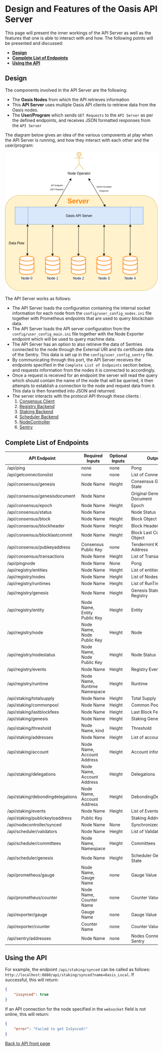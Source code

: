 # Design and Features of the Oasis API Server

This page will present the inner workings of the API Server as well as the features that one is able to interact with and how. The following points will be presented and discussed:

- [**Design**](#design)
- [**Complete List of Endpoints**](#complete-list-of-endpoints)
- [**Using the API**](#using-the-api)

## Design

The components involved in the API Server are the following:
- The **Oasis Nodes** from which the API retrieves information
- This **API Server** uses multiple Oasis API clients to retrieve data from the Oasis nodes.
- The **User/Program** which sends `GET Requests` to the `API Server` as per the defined endpoints, and receives JSON formatted responses from the `API Server`

The diagram below gives an idea of the various components at play when the API Server is running, and how they interact with each other and the user/program:

<img src="SERVER.png" alt="design"/>

The API Server works as follows:
- The API Server loads the configuration containing the internal socket information for each node from the `config/user_config_nodes.ini` file together with Prometheus endpoints that are used to query blockchain data.
- The API Server loads the API server configuration from the `config/user_config_main.ini` file together with the Node Exporter endpoint which will be used to query machine data.
- The API Server has an option to also retrieve the data of Sentries connected to the node through the External URl and tls certificate data of the Sentry. This data is set up in the `config/user_config_sentry` file.
- By communicating through this port, the API Server receives the endpoints specified in the `Complete List of Endpoints` section below, and requests information from the nodes it is connected to accordingly.
- Once a request is received for an endpoint the server will read the query which should contain the name of the node that will be queried, it then attempts to establish a connection to the node and request data from it. This data is then foramtted into JSON and returned.
- The server interacts with the protocol API through these clients :
    1. [Consensus Client](https://godoc.org/github.com/oasisprotocol/oasis-core/go/consensus/api#ClientBackend)
    2. [Registry Backend](https://godoc.org/github.com/oasisprotocol/oasis-core/go/registry/api#Backend)
    3. [Staking Backend](https://godoc.org/github.com/oasisprotocol/oasis-core/go/staking/api#Backend)
    4. [Scheduler Backend](https://godoc.org/github.com/oasisprotocol/oasis-core/go/scheduler/api#Backend)
    5. [NodeController](https://godoc.org/github.com/oasisprotocol/oasis-core/go/control/api#NodeController)
    6. [Sentry](https://godoc.org/github.com/oasisprotocol/oasis-core/go/sentry/api#Backend)

## Complete List of Endpoints
| API Endpoint                         | Required Inputs                 | Optional Inputs | Output                    | 
|--------------------------------------|---------------------------------|-----------------|---------------------------|
| /api/ping                            | none                            | none            | Pong                      | 
| /api/getconnectionslist              | none                            | none            | List of Connections       |
| /api/consensus/genesis               | Node Name                       | Height          | Consensus Genesis State   |
| /api/consensus/genesisdocument       | Node Name                       |                 | Original Genesis Document |
| /api/consensus/epoch                 | Node Name                       | Height          | Epoch                     |
| /api/consensus/status                | Node Name                       |                 | Node Status               | 
| /api/consensus/block                 | Node Name                       | Height          | Block Object              | 
| /api/consensus/blockheader           | Node Name                       | Height          | Block Header Object       | 
| /api/consensus/blocklastcommit       | Node Name                       | Height          | Block Last Commit Object  |
| /api/consensus/pubkeyaddress         | Consensus Public Key            | none            | Tendermint Key Address    |
| /api/consensus/transactions          | Node Name                       | Height          | List of Transactions      | 
| /api/pingnode                        | Node Name                       | None            | Pong                      | 
| /api/registry/entities               | Node Name                       | Height          | List of entities          | 
| /api/registry/nodes                  | Node Name                       | Height          | List of Nodes             | 
| /api/registry/runtimes               | Node Name                       | Height          | List of RunTimes          | 
| /api/registry/genesis                | Node Name                       | Height          | Genesis State of Registry | 
| /api/registry/entity                 | Node Name, Entity Public Key    | Height          | Entity                    | 
| /api/registry/node                   | Node Name, Node Public Key      | Height          | Node                      | 
| /api/registry/nodestatus             | Node Name, Node Public Key      | Height          | Node Status               | 
| /api/registry/events                 | Node Name                       | Height          | Registry Events           | 
| /api/registry/runtime                | Node Name, Runtime Namespace    | Height          | Runtime                   | 
| /api/staking/totalsupply             | Node Name                       | Height          | Total Supply              | 
| /api/staking/commonpool              | Node Name                       | Height          | Common Pool               | 
| /api/staking/lastblockfees           | Node Name                       | Height          | Last Block Fees           |
| /api/staking/genesis                 | Node Name                       | Height          | Staking Genesis State     | 
| /api/staking/threshold               | Node Name, kind                 | Height          | Threshold                 | 
| /api/staking/addresses               | Node Name                       | Height          | List of accounts          |
| /api/staking/account                 | Node Name, Account Address      | Height          | Account information       | 
| /api/staking/delegations             | Node Name, Account Address      | Height          | Delegations               | 
| /api/staking/debondingdelegations    | Node Name, Account Address      | Height          | DebondingDelegations      |
| /api/staking/events                  | Node Name                       | Height          | List of Events            |
| /api/staking/publickeytoaddress      | Public Key                      |                 | Staking Address           |
| /api/nodecontroller/synced           | Node Name                       | None            | Synchronized State        | 
| /api/scheduler/validators            | Node Name                       | Height          | List of Validators        | 
| /api/scheduler/committees            | Node Name, Namespace            | Height          | Committees                | 
| /api/scheduler/genesis               | Node Name                       | Height          | Scheduler Genesis State   | 
| /api/prometheus/gauge                | Node Name, Gauge Name           | none            | Gauge Value               | 
| /api/prometheus/counter              | Node Name, Counter Name         | none            | Counter Value             | 
| /api/exporter/gauge                  | Gauge Name                      | none            | Gauge Value               | 
| /api/exporter/counter                | Counter Name                    | none            | Counter Value             | 
| /api/sentry/addresses                | Node Name                       | none            | Nodes Connected to Sentry |

## Using the API

For example, the endpoint `/api/staking/synced` can be called as follows: `http://localhost:8880/api/staking/synced?name=Oasis_Local`.
If successful, this will return:
```json
{
    "issynced": true
}
```

If an API connection for the node specified in the `websocket` field is not online, this will return:
```json
{
    "error": "Failed to get IsSynced!"
}
```

[Back to API front page](../README.md)
